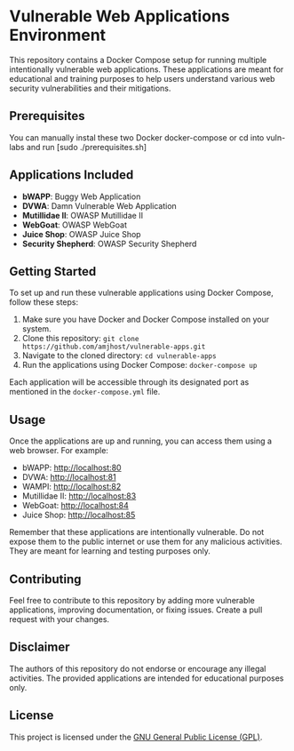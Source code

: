 # Vulnerable Web Applications Environment

This repository contains a Docker Compose setup for running multiple intentionally vulnerable web applications. These applications are meant for educational and training purposes to help users understand various web security vulnerabilities and their mitigations.

## Prerequisites
You can manually instal these two 
 Docker
docker-compose
                                or
     cd into vuln-labs and run [sudo ./prerequisites.sh]
## Applications Included

- **bWAPP**: Buggy Web Application
- **DVWA**: Damn Vulnerable Web Application
- **Mutillidae II**: OWASP Mutillidae II
- **WebGoat**: OWASP WebGoat
- **Juice Shop**: OWASP Juice Shop
- **Security Shepherd**: OWASP Security Shepherd

## Getting Started

To set up and run these vulnerable applications using Docker Compose, follow these steps:

1. Make sure you have Docker and Docker Compose installed on your system.
2. Clone this repository: `git clone https://github.com/amjhost/vulnerable-apps.git`
3. Navigate to the cloned directory: `cd vulnerable-apps`
4. Run the applications using Docker Compose: `docker-compose up`

Each application will be accessible through its designated port as mentioned in the `docker-compose.yml` file.

## Usage

Once the applications are up and running, you can access them using a web browser. For example:

- bWAPP: [http://localhost:80](http://localhost:80)
- DVWA: [http://localhost:81](http://localhost:81)
- WAMPI: [http://localhost:82](http://localhost:82)
- Mutillidae II: [http://localhost:83](http://localhost:83)
- WebGoat: [http://localhost:84](http://localhost:84)
- Juice Shop: [http://localhost:85](http://localhost:85)

Remember that these applications are intentionally vulnerable. Do not expose them to the public internet or use them for any malicious activities. They are meant for learning and testing purposes only.

## Contributing

Feel free to contribute to this repository by adding more vulnerable applications, improving documentation, or fixing issues. Create a pull request with your changes.

## Disclaimer

The authors of this repository do not endorse or encourage any illegal activities. The provided applications are intended for educational purposes only.

## License

This project is licensed under the [GNU General Public License (GPL)](LICENSE).
